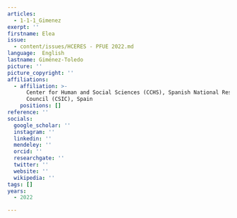 ```yaml
---
articles:
  - 1-1-1_Gimenez
exerpt: ''
firstname: Elea
issue:
  - content/issues/HCERES - PFUE 2022.md
language:  English
lastname: Giménez-Toledo
picture: ''
picture_copyright: ''
affiliations:
  - affiliation: >-
      Center for Human and Social Sciences (CCHS), Spanish National Research
      Council (CSIC), Spain
    positions: []
reference: ''
socials:
  google_scholar: ''
  instagram: ''
  linkedin: ''
  mendeley: ''
  orcid: ''
  researchgate: ''
  twitter: ''
  website: ''
  wikipedia: ''
tags: []
years:
  - 2022

---
```

